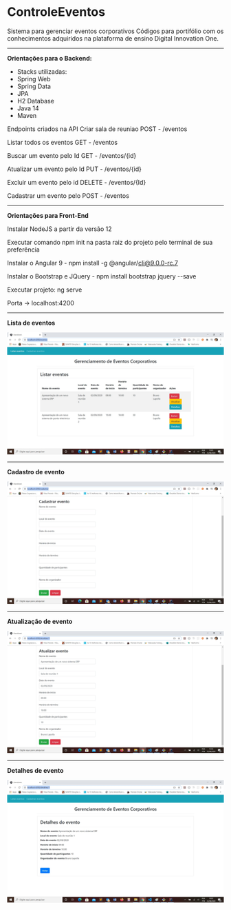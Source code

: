 # ControleEventos
Sistema para gerenciar eventos corporativos
Códigos para portifólio com os conhecimentos adquiridos na plataforma de ensino Digital Innovation One.


------------



**Orientações para o Backend:**

- Stacks utilizadas: 
- Spring Web 
- Spring Data 
- JPA 
- H2 Database 
- Java 14 
- Maven

Endpoints criados na API Criar sala de reuniao POST - /eventos

Listar todos os eventos GET - /eventos

Buscar um evento pelo Id GET - /eventos/{id}

Atualizar um evento pelo Id PUT - /eventos/{id}

Excluir um evento pelo id DELETE - /eventos/{Id}

Cadastrar um evento pelo POST - /eventos


------------

**Orientações para Front-End**

Instalar NodeJS a partir da versão 12

Executar comando npm init na pasta raiz do projeto pelo terminal de sua preferência

Instalar o Angular 9 - npm install -g @angular/cli@9.0.0-rc.7

Instalar o Bootstrap e JQuery - npm install bootstrap jquery --save

Executar projeto: ng serve

Porta -> localhost:4200

------------

**Lista de eventos**

![Listar eventos](https://github.com/brunolapolla/ControleEventos/blob/master/Listar%20eventos.jpg)

------------

**Cadastro de evento**

![Cadastrar eventos](https://github.com/brunolapolla/ControleEventos/blob/master/Cadastrar%20eventos.jpg)

------------

**Atualização de evento**

![Atualizar eventos](https://github.com/brunolapolla/ControleEventos/blob/master/Atualizar%20evento.jpg)

------------

**Detalhes de evento**

![Detalhes eventos](https://github.com/brunolapolla/ControleEventos/blob/master/Detalhes%20do%20evento.jpg)

